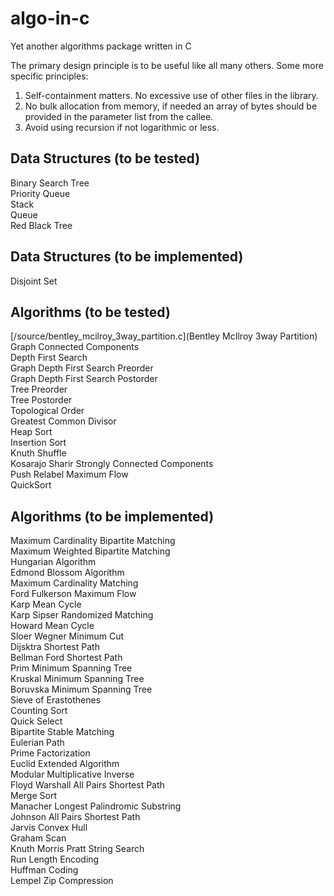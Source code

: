 # algo-in-c
Yet another algorithms package written in C

The primary design principle is to be useful like all many others. Some more specific principles:

1) Self-containment matters. No excessive use of other files in the library.
2) No bulk allocation from memory, if needed an array of bytes should be provided in the parameter list from the callee.
3) Avoid using recursion if not logarithmic or less. 

Data Structures (to be tested)
---
Binary Search Tree <br />
Priority Queue <br />
Stack <br />
Queue <br />
Red Black Tree <br />

Data Structures (to be implemented)
---
Disjoint Set <br />

Algorithms (to be tested)
---
[/source/bentley_mcilroy_3way_partition.c](Bentley McIlroy 3way Partition) <br />
Graph Connected Components <br />
Depth First Search <br />
Graph Depth First Search Preorder <br />
Graph Depth First Search Postorder <br />
Tree Preorder <br />
Tree Postorder <br />
Topological Order <br />
Greatest Common Divisor <br />
Heap Sort <br />
Insertion Sort <br />
Knuth Shuffle <br />
Kosarajo Sharir Strongly Connected Components <br />
Push Relabel Maximum Flow <br />
QuickSort <br />

Algorithms (to be implemented)
---
Maximum Cardinality Bipartite Matching <br />
Maximum Weighted Bipartite Matching <br />
Hungarian Algorithm <br />
Edmond Blossom Algorithm <br />
Maximum Cardinality Matching <br />
Ford Fulkerson Maximum Flow <br />
Karp Mean Cycle <br />
Karp Sipser Randomized Matching <br />
Howard Mean Cycle <br />
Sloer Wegner Minimum Cut <br />
Dijsktra Shortest Path <br />
Bellman Ford Shortest Path <br />
Prim Minimum Spanning Tree <br />
Kruskal Minimum Spanning Tree <br />
Boruvska Minimum Spanning Tree <br />
Sieve of Erastothenes <br />
Counting Sort <br />
Quick Select <br />
Bipartite Stable Matching <br />
Eulerian Path <br />
Prime Factorization <br />
Euclid Extended Algorithm <br />
Modular Multiplicative Inverse <br />
Floyd Warshall All Pairs Shortest Path <br />
Merge Sort <br />
Manacher Longest Palindromic Substring <br />
Johnson All Pairs Shortest Path <br />
Jarvis Convex Hull <br />
Graham Scan <br />
Knuth Morris Pratt String Search <br />
Run Length Encoding <br />
Huffman Coding <br />
Lempel Zip Compression <br />
